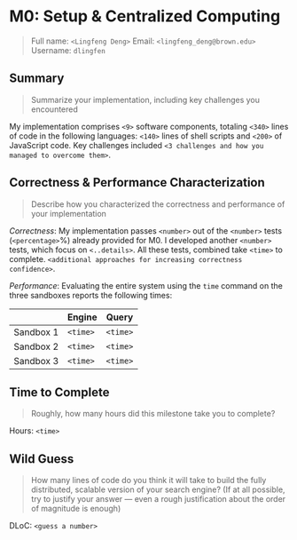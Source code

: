 # M0: Setup & Centralized Computing
> Full name: `<Lingfeng Deng>`
> Email:  `<lingfeng_deng@brown.edu>`
> Username:  `dlingfen`

## Summary
> Summarize your implementation, including key challenges you encountered

My implementation comprises `<9>` software components, totaling `<340>` lines of code in the following languages: `<140>` lines of shell scripts and `<200>` of JavaScript code. Key challenges included `<3 challenges and how you managed to overcome them>`.

## Correctness & Performance Characterization
> Describe how you characterized the correctness and performance of your implementation

*Correctness*: My implementation passes `<number>` out of the `<number>` tests (`<percentage>`%) already provided for M0. I developed another `<number>` tests, which focus on `<..details>`. All these tests, combined take `<time>` to complete. `<additional approaches for increasing correctness confidence>`.

*Performance*: Evaluating the entire system using the `time` command on the three sandboxes reports the following times:

|           | Engine   | Query    |
| --------- | -------- | -------- |
| Sandbox 1 | `<time>` | `<time>` |
| Sandbox 2 | `<time>` | `<time>` |
| Sandbox 3 | `<time>` | `<time>` |

## Time to Complete
> Roughly, how many hours did this milestone take you to complete?

Hours: `<time>`

## Wild Guess
> How many lines of code do you think it will take to build the fully distributed, scalable version of your search engine? (If at all possible, try to justify your answer — even a rough justification about the order of magnitude is enough)

DLoC: `<guess a number>`

